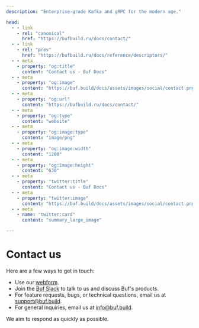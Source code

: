 ```yaml
---
description: "Enterprise-grade Kafka and gRPC for the modern age."

head:
  - - link
    - rel: "canonical"
      href: "https://bufbuild.ru/docs/contact/"
  - - link
    - rel: "prev"
      href: "https://bufbuild.ru/docs/reference/descriptors/"
  - - meta
    - property: "og:title"
      content: "Contact us - Buf Docs"
  - - meta
    - property: "og:image"
      content: "https://buf.build/docs/assets/images/social/contact.png"
  - - meta
    - property: "og:url"
      content: "https://bufbuild.ru/docs/contact/"
  - - meta
    - property: "og:type"
      content: "website"
  - - meta
    - property: "og:image:type"
      content: "image/png"
  - - meta
    - property: "og:image:width"
      content: "1200"
  - - meta
    - property: "og:image:height"
      content: "630"
  - - meta
    - property: "twitter:title"
      content: "Contact us - Buf Docs"
  - - meta
    - property: "twitter:image"
      content: "https://buf.build/docs/assets/images/social/contact.png"
  - - meta
    - name: "twitter:card"
      content: "summary_large_image"

---
```


# Contact us

Here are a few ways to get in touch:

- Use our [webform](https://buf.build/contact-us).
- Join the [Buf Slack](https://buf.build/b/slack) to talk to us and discuss Buf's products.
- For feature requests, bugs, or technical questions, email us at [support@buf.build](mailto:support@buf.build).
- For general inquiries, email us at [info@buf.build](mailto:info@buf.build).

We aim to respond as quickly as possible.
